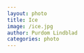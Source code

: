 ```yaml
---
layout: photo
title: Ice
image: /ice.jpg
author: Purdom Lindblad
categories: photo
---
```

<img src="/images/{{ post.image }}" alt="">
